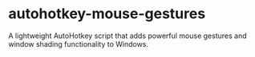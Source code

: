 # autohotkey-mouse-gestures
A lightweight AutoHotkey script that adds powerful mouse gestures and window shading functionality to Windows.
